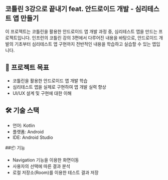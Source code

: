 ## 코틀린 3강으로 끝내기 feat. 안드로이드 개발 - 심리테스트 앱 만들기

이 프로젝트는 코틀린을 활용한 안드로이드 앱 개발 과정 중, 심리테스트 앱을 만드는 프로젝트입니다. 인프런의 코틀린 강의 3편에서 다루어진 내용을 바탕으로, 안드로이드 개발의 기초부터 심리테스트 앱 구현까지 전반적인 내용을 학습하고 실습할 수 있는 앱입니다.

## 📌 프로젝트 목표
- 코틀린을 활용한 안드로이드 앱 개발 학습
- 심리테스트 앱을 실제로 구현하여 앱 개발 실력 향상
- UI/UX 설계 및 구현에 대한 이해

## 🛠️ 기술 스택
- 언어: Kotlin
- 플랫폼: Android
- IDE: Android Studio

##📦 기능
- Navigation 기능을 이용한 화면이동
- 사용자의 선택에 따른 결과 분석
- 로컬 저장소(Room)를 이용한 테스트 결과 저장
